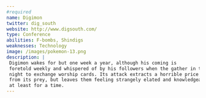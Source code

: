 ```yaml
---
#required
name: Digimon
twitter: dig_south
website: http://www.digsouth.com/
type: Conference
abilities: F-bombs, Shindigs
weaknesses: Technology
image: /images/pokemon-13.png
description: |
 Digimon wakes for but one week a year, although his coming is 
 foretold weekly and whispered of by his followers when the gather in the 
 night to exchange worship cards. Its attack extracts a horrible price 
 from its prey, but leaves them feeling strangely elated and knowledgeable, 
 at least for a time.
---
```

